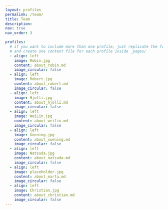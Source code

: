 ```yaml
---
layout: profiles
permalink: /team/
title: Team
description:
nav: true
nav_order: 3

profiles:
  # if you want to include more than one profile, just replicate the following block
  # and create one content file for each profile inside _pages/
  - align: left
    image: Robin.jpg
    content: about_robin.md
    image_circular: false
  - align: left
    image: Robert.jpg
    content: about_robert.md
    image_circular: false 
  - align: left
    image: Hjolli.jpg
    content: about_hjolli.md
    image_circular: false 
  - align: left
    image: WeiLin.jpg
    content: about_weilin.md
    image_circular: false 
  - align: left
    image: Xuening.jpg
    content: about_xuening.md
    image_circular: false 
  - align: left
    image: Natsuda.jpg
    content: about_natsuda.md
    image_circular: false 
  - align: left
    image: placeholder.jpg
    content: about_marta.md
    image_circular: false 
  - align: left
    image: Christian.jpg
    content: about_christian.md
    image_circular: false
---
```

